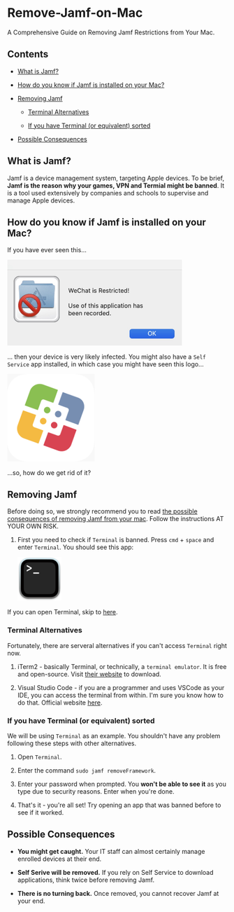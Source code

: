 # Remove-Jamf-on-Mac
A Comprehensive Guide on Removing Jamf Restrictions from Your Mac.

## Contents

- [What is Jamf?](#what-is-jamf)

- [How do you know if Jamf is installed on your Mac?](#how-do-you-know-if-jamf-is-installed-on-your-mac)

- [Removing Jamf](#removing-jamf)

  - [Terminal Alternatives](#terminal-alternatives)

  - [If you have Terminal (or equivalent) sorted](#if-you-have-terminal-or-equivalent-sorted)

- [Possible Consequences](#possible-consequences)

## What is Jamf?

Jamf is a device management system, targeting Apple devices. To be brief, **Jamf is the reason why your games, VPN and Termial might be banned**. It is a tool used extensively by companies and schools to supervise and manage Apple devices.

## How do you know if Jamf is installed on your Mac?

If you have ever seen this...

<img alt="jamf-ban-message" src="https://github.com/mrmagic2020/Remove-Jamf-on-Mac/blob/main/Assets/jamf-ban-message.jpg?raw=true" width = "400">

... then your device is very likely infected. You might also have a `Self Service` app installed, in which case you might have seen this logo...

<img alt="jamf-selfservice-logo" src="https://github.com/mrmagic2020/Remove-Jamf-on-Mac/blob/main/Assets/jamf-selfservice-logo.png?raw=true" width="200">

...so, how do we get rid of it?

## Removing Jamf

Before doing so, we strongly recommend you to read [the possible consequences of removing Jamf from your mac](#possible-consequences). Follow the instructions AT YOUR OWN RISK.

1. First you need to check if `Terminal` is banned. Press `cmd` + `space` and enter `Terminal`. You should see this app:

    <img alt="terminal-app-icon" src="https://github.com/mrmagic2020/Remove-Jamf-on-Mac/blob/main/Assets/terminal-app-icon.png?raw=true" width="100">

If you can open Terminal, skip to [here](#if-you-have-terminal-or-equivalent-sorted).

### Terminal Alternatives

Fortunately, there are serveral alternatives if you can't access `Terminal` right now.

1. iTerm2 - basically Terminal, or technically, a `terminal emulator`. It is free and open-source. Visit [their website](https://iterm2.com/) to download.

2. Visual Studio Code - if you are a programmer and uses VSCode as your IDE, you can access the terminal from within. I'm sure you know how to do that. Official website [here](https://code.visualstudio.com/).

### If you have Terminal (or equivalent) sorted

We will be using `Terminal` as an example. You shouldn't have any problem following these steps with other alternatives.

1. Open `Terminal`.

2. Enter the command `sudo jamf removeFramework`.

3. Enter your password when prompted. You **won't be able to see it** as you type due to security reasons. Enter when you're done.

4. That's it - you're all set! Try opening an app that was banned before to see if it worked.

## Possible Consequences

- **You might get caught.** Your IT staff can almost certainly manage enrolled devices at their end.

- **Self Serive will be removed.** If you rely on Self Service to download applications, think twice before removing Jamf.

- **There is no turning back.** Once removed, you cannot recover Jamf at your end.
